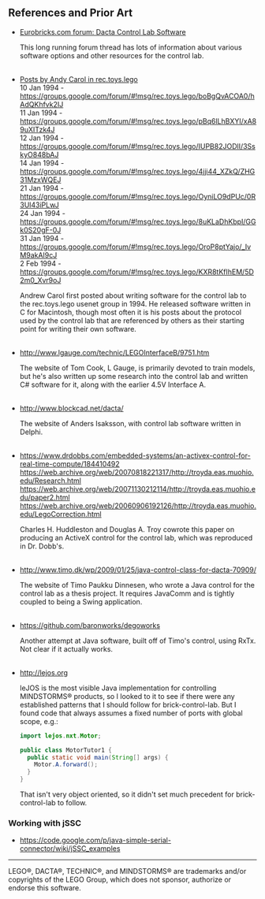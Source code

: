 ## References and Prior Art

*   [Eurobricks.com forum: Dacta Control Lab Software](
https://www.eurobricks.com/forum/index.php?/forums/topic/67665-dacta-control-lab-software/)

    This long running forum thread has lots of information about various software options and other resources
    for the control lab.
<br/><br/>

*   [Posts by Andy Carol in rec.toys.lego](
https://groups.google.com/forum/#!searchin/rec.toys.lego/Andy$20Carol%7Csort:date)  
    10 Jan 1994 - <https://groups.google.com/forum/#!msg/rec.toys.lego/boBgQvACOA0/hAdQKhfvk2IJ>  
    11 Jan 1994 - <https://groups.google.com/forum/#!msg/rec.toys.lego/pBq6lLhBXYI/xA89uXITzk4J>  
    12 Jan 1994 - <https://groups.google.com/forum/#!msg/rec.toys.lego/IUPB82JODlI/3SskyO848bAJ>  
    14 Jan 1994 - <https://groups.google.com/forum/#!msg/rec.toys.lego/4jji44_XZkQ/ZHG31MzxWQEJ>  
    21 Jan 1994 - <https://groups.google.com/forum/#!msg/rec.toys.lego/OyniLO9dPUc/0R3Ul43iPLwJ>  
    24 Jan 1994 - <https://groups.google.com/forum/#!msg/rec.toys.lego/8uKLaDhKbpI/GGk0S20gF-0J>  
    31 Jan 1994 - <https://groups.google.com/forum/#!msg/rec.toys.lego/OroP8ptYajo/_IvM9akAI9cJ>  
    2 Feb 1994 - <https://groups.google.com/forum/#!msg/rec.toys.lego/KXR8tKfIhEM/5D2m0_Xvr9oJ>  
  
    Andrew Carol first posted about writing software for the control lab to the rec.toys.lego usenet group in 1994.
    He released software written in C for Macintosh, though most often it is his posts about the protocol used by the
    control lab that are referenced by others as their starting point for writing their own software.
<br/><br/>

*   <http://www.lgauge.com/technic/LEGOInterfaceB/9751.htm>

    The website of Tom Cook, L Gauge, is primarily devoted to train models, but he's also written up some research
    into the control lab and written C# software for it, along with the earlier 4.5V Interface A.
<br/><br/>

*   <http://www.blockcad.net/dacta/>

    The website of Anders Isaksson, with control lab software written in Delphi.
<br/><br/>

*   <https://www.drdobbs.com/embedded-systems/an-activex-control-for-real-time-compute/184410492>  
    <https://web.archive.org/web/20070818221317/http://troyda.eas.muohio.edu/Research.html>  
    <https://web.archive.org/web/20071130212114/http://troyda.eas.muohio.edu/paper2.html>  
    <https://web.archive.org/web/20060906192126/http://troyda.eas.muohio.edu/LegoCorrection.html>  

    Charles H. Huddleston and Douglas A. Troy cowrote this paper on producing an ActiveX control for the control lab,
    which was reproduced in Dr. Dobb's.
<br/><br/>

*   <http://www.timo.dk/wp/2009/01/25/java-control-class-for-dacta-70909/>

    The website of Timo Paukku Dinnesen, who wrote a Java control for the control lab as a thesis project. It requires
    JavaComm and is tightly coupled to being a Swing application.
<br/><br/>

*   <https://github.com/baronworks/degoworks>

    Another attempt at Java software, built off of Timo's control, using RxTx. Not clear if it actually works.
<br/><br/>

*   <http://lejos.org>

    leJOS is the most visible Java implementation for controlling MINDSTORMS® products, so I looked to it to see if
    there were any established patterns that I should follow for brick-control-lab. But I found code that always
    assumes a fixed number of ports with global scope, e.g.:

    ```java
    import lejos.nxt.Motor;
    
    public class MotorTutor1 {
      public static void main(String[] args) {
        Motor.A.forward();
      }
    }
    ```

    That isn't very object oriented, so it didn't set much precedent for brick-control-lab to follow. 

### Working with jSSC

* <https://code.google.com/p/java-simple-serial-connector/wiki/jSSC_examples>

---

LEGO®, DACTA®, TECHNIC®, and MINDSTORMS® are trademarks and/or copyrights of the LEGO Group,
which does not sponsor, authorize or endorse this software.
